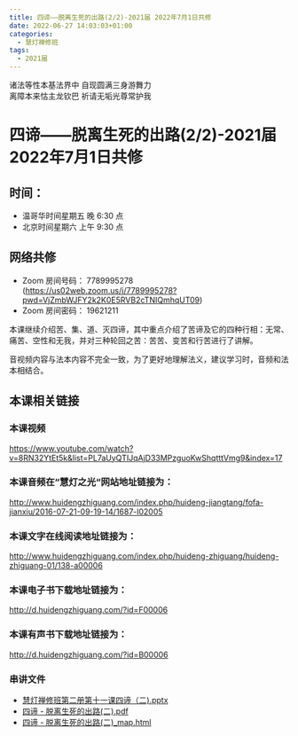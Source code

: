 ```yaml
---
title: 四谛——脱离生死的出路(2/2)-2021届 2022年7月1日共修
date: 2022-06-27 14:03:03+01:00
categories:
  - 慧灯禅修班
tags:
  - 2021届
---
```

<!--StartFragment-->

<!--StartFragment-->

诸法等性本基法界中 自现圆满三身游舞力\
离障本来怙主龙钦巴 祈请无垢光尊常护我

<!--EndFragment-->

# 四谛——脱离生死的出路(2/2)-2021届 2022年7月1日共修

## 时间：

<!--StartFragment-->

* 温哥华时间星期五 晚 6:30 点
* 北京时间星期六 上午 9:30 点

<!--EndFragment-->

## 网络共修

* Zoom 房间号码： 7789995278 (<https://us02web.zoom.us/j/7789995278?pwd=VjZmbWJFY2k2K0E5RVB2cTNIQmhqUT09>)
* Zoom 房间密码： 19621211

本课继续介绍苦、集、道、灭四谛，其中重点介绍了苦谛及它的四种行相：无常、痛苦、空性和无我，并对三种轮回之苦：苦苦、变苦和行苦进行了讲解。

音视频内容与法本内容不完全一致，为了更好地理解法义，建议学习时，音频和法本相结合。

## 本课相关链接

### 本课视频

<https://www.youtube.com/watch?v=8RN32YtEt5k&list=PL7aUyQTIJqAjD33MPzguoKwShqtttVmg9&index=17>

### 本课音频在“慧灯之光“网站地址链接为：

<http://www.huidengzhiguang.com/index.php/huideng-jiangtang/fofa-jianxiu/2016-07-21-09-19-14/1687-l02005>

### 本课文字在线阅读地址链接为：

<http://www.huidengzhiguang.com/index.php/huideng-zhiguang/huideng-zhiguang-01/138-a00006>

### 本课电子书下载地址链接为：

<http://d.huidengzhiguang.com/?id=F00006>

### 本课有声书下载地址链接为：

<http://d.huidengzhiguang.com/?id=B00006>

### 串讲文件

* [慧灯禅修班第二册第十一课四谛（二).pptx](http://huidengchanxiu.net/hdv/f/up/%E6%85%A7%E7%81%AF%E7%A6%85%E4%BF%AE%E7%8F%AD%E7%AC%AC%E4%BA%8C%E5%86%8C%E7%AC%AC%E5%8D%81%E4%B8%80%E8%AF%BE%E5%9B%9B%E8%B0%9B%EF%BC%88%E4%BA%8C%EF%BC%89.pptx)
* [四谛 - 脱离生死的出路(二).pdf](http://huidengchanxiu.net/hdv/f/up/%e5%9b%9b%e8%b0%9b%e2%80%94%e2%80%94%e8%84%b1%e7%a6%bb%e7%94%9f%e6%ad%bb%e7%9a%84%e5%87%ba%e8%b7%af%e4%ba%8c.md.pdf)
* [四谛 - 脱离生死的出路(二)_map.html](http://huidengchanxiu.net/hdv/f/up/%E5%9B%9B%E8%B0%9B%E2%80%94%E2%80%94%E8%84%B1%E7%A6%BB%E7%94%9F%E6%AD%BB%E7%9A%84%E5%87%BA%E8%B7%AF%E4%BA%8C_map.html)

<!--EndFragment-->